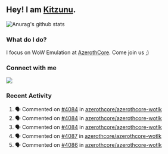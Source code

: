 ## Hey! I am [Kitzunu](https://Github.com/Kitzunu).

![Anurag's github stats](https://github-readme-stats.kitzunu.vercel.app/api?username=Kitzunu&show_icons=true)

### What do I do?

I focus on WoW Emulation at [AzerothCore](https://Github.com/AzerothCore). Come join us ;)

### Connect with me
[![](https://img.shields.io/badge/AzerothCore%20Discord-Connect%20with%20me!-green)](https://discord.com/invite/gkt4y2x)

### Recent Activity

<!--START_SECTION:activity-->
1. 🗣 Commented on [#4084](https://github.com/azerothcore/azerothcore-wotlk/issues/4084) in [azerothcore/azerothcore-wotlk](https://github.com/azerothcore/azerothcore-wotlk)
2. 🗣 Commented on [#4084](https://github.com/azerothcore/azerothcore-wotlk/issues/4084) in [azerothcore/azerothcore-wotlk](https://github.com/azerothcore/azerothcore-wotlk)
3. 🗣 Commented on [#4084](https://github.com/azerothcore/azerothcore-wotlk/issues/4084) in [azerothcore/azerothcore-wotlk](https://github.com/azerothcore/azerothcore-wotlk)
4. 🗣 Commented on [#4087](https://github.com/azerothcore/azerothcore-wotlk/issues/4087) in [azerothcore/azerothcore-wotlk](https://github.com/azerothcore/azerothcore-wotlk)
5. 🗣 Commented on [#4086](https://github.com/azerothcore/azerothcore-wotlk/issues/4086) in [azerothcore/azerothcore-wotlk](https://github.com/azerothcore/azerothcore-wotlk)
<!--END_SECTION:activity-->
